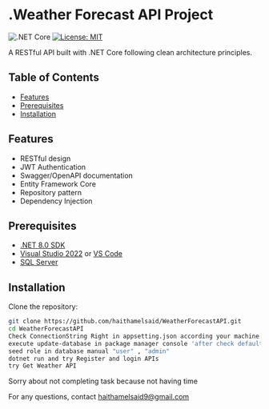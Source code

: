 # .Weather Forecast API Project

![.NET Core](https://img.shields.io/badge/.NET%20Core-8.0-blue)
[![License: MIT](https://img.shields.io/badge/License-MIT-yellow.svg)](https://opensource.org/licenses/MIT)

A RESTful API built with .NET Core following clean architecture principles.

## Table of Contents
- [Features](#features)
- [Prerequisites](#prerequisites)
- [Installation](#installation)

## Features
- RESTful design
- JWT Authentication
- Swagger/OpenAPI documentation
- Entity Framework Core
- Repository pattern
- Dependency Injection

## Prerequisites
- [.NET 8.0 SDK](https://dotnet.microsoft.com/download)
- [Visual Studio 2022](https://visualstudio.microsoft.com/) or [VS Code](https://code.visualstudio.com/)
- [SQL Server](https://www.microsoft.com/en-us/sql-server/sql-server-downloads) 

## Installation

Clone the repository:
   ```bash
   git clone https://github.com/haithamelsaid/WeatherForecastAPI.git
   cd WeatherForecastAPI
   Check ConnectionString Right in appsetting.json according your machine
   execute update-database in package manager console 'after check default project infrastruction layer'
   seed role in database manual "user" , "admin"
   dotnet run and try Register and login APIs 
   try Get Weather API
   ```
Sorry about not completing task because not having time

For any questions, contact haithamelsaid9@gmail.com
